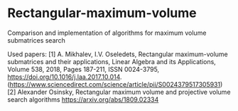 # Rectangular-maximum-volume
Comparison and implementation of algorithms for maximum volume submatrices search


Used papers:
[1] A. Mikhalev, I.V. Oseledets, Rectangular maximum-volume submatrices and
their applications, Linear Algebra and its Applications, Volume 538, 2018,
Pages 187-211, ISSN 0024-3795, https://doi.org/10.1016/j.laa.2017.10.014.
(https://www.sciencedirect.com/science/article/pii/S0024379517305931)
[2] Alexander Osinsky, Rectangular maximum volume and projective volume search algorithms
https://arxiv.org/abs/1809.02334
